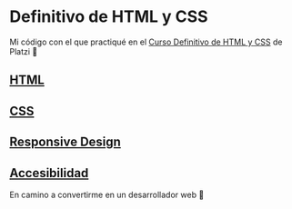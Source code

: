 # Definitivo de HTML y CSS

Mi código con el que practiqué en el [Curso Definitivo de HTML y CSS](https://platzi.com/clases/html-css/) de Platzi 🚀


## [HTML](https://github.com/EmlSn/Definitivo-de-HTML-y-CSS/tree/main/HTML)


## [CSS](https://github.com/EmlSn/Definitivo-de-HTML-y-CSS/tree/main/CSS)


## [Responsive Design](https://github.com/EmlSn/Definitivo-de-HTML-y-CSS/tree/main/Responsive_Design)


## [Accesibilidad](https://github.com/EmlSn/Definitivo-de-HTML-y-CSS/tree/main/Accesibilidad)



En camino a convertirme en un desarrollador web 🔰
